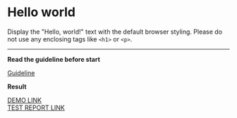 # Hello world

Display the "Hello, world!" text with the default browser styling. Please do not 
use any enclosing tags like `<h1>` or `<p>`.
___

**Read the guideline before start**

[Guideline](https://mate-academy.github.io/layout_task-guideline/)

**Result**

[DEMO LINK](https://annakuvarina.github.io/layout_hello-world/) <br>
[TEST REPORT LINK](https://annakuvarina.github.io/layout_hello-world/report/html_report/)
